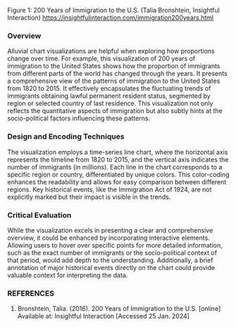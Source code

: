 Figure 1: 200 Years of Immigration to the U.S. (Talia Bronshtein, Insightful Interaction)
https://insightfulinteraction.com/immigration200years.html

### Overview
Alluvial chart visualizations are helpful when exploring how proportions change over time. For example, this visualization of 200 years of immigration to the United States shows how the proportion of immigrants from different parts of the world has changed through the years. It presents a comprehensive view of the patterns of immigration to the United States from 1820 to 2015. It effectively encapsulates the fluctuating trends of immigrants obtaining lawful permanent resident status, segmented by region or selected country of last residence. This visualization not only reflects the quantitative aspects of immigration but also subtly hints at the socio-political factors influencing these patterns.

### Design and Encoding Techniques
The visualization employs a time-series line chart, where the horizontal axis represents the timeline from 1820 to 2015, and the vertical axis indicates the number of immigrants (in millions). Each line in the chart corresponds to a specific region or country, differentiated by unique colors. This color-coding enhances the readability and allows for easy comparison between different regions. Key historical events, like the Immigration Act of 1924, are not explicitly marked but their impact is visible in the trends.

### Critical Evaluation
While the visualization excels in presenting a clear and comprehensive overview, it could be enhanced by incorporating interactive elements. Allowing users to hover over specific points for more detailed information, such as the exact number of immigrants or the socio-political context of that period, would add depth to the understanding. Additionally, a brief annotation of major historical events directly on the chart could provide valuable context for interpreting the data.

### REFERENCES
1. Bronshtein, Talia. (2016). 200 Years of Immigration to the U.S. [online] Available at: Insightful Interaction [Accessed 25 Jan. 2024]
